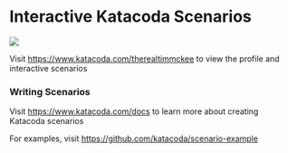# Interactive Katacoda Scenarios

[![](http://shields.katacoda.com/katacoda/therealtimmckee/count.svg)](https://www.katacoda.com/therealtimmckee "Get your profile on Katacoda.com")

Visit https://www.katacoda.com/therealtimmckee to view the profile and interactive scenarios

### Writing Scenarios
Visit https://www.katacoda.com/docs to learn more about creating Katacoda scenarios

For examples, visit https://github.com/katacoda/scenario-example
